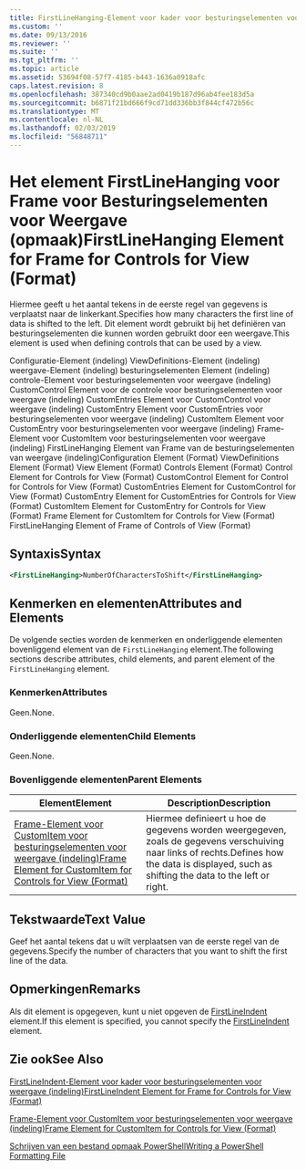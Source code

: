 ```yaml
---
title: FirstLineHanging-Element voor kader voor besturingselementen voor weergave (indeling) | Microsoft Docs
ms.custom: ''
ms.date: 09/13/2016
ms.reviewer: ''
ms.suite: ''
ms.tgt_pltfrm: ''
ms.topic: article
ms.assetid: 53694f08-57f7-4185-b443-1636a0918afc
caps.latest.revision: 8
ms.openlocfilehash: 387340cd9b0aae2ad0419b187d96ab4fee183d5a
ms.sourcegitcommit: b6871f21bd666f9cd71dd336bb3f844cf472b56c
ms.translationtype: MT
ms.contentlocale: nl-NL
ms.lasthandoff: 02/03/2019
ms.locfileid: "56848711"
---
```

# <a name="firstlinehanging-element-for-frame-for-controls-for-view-format"></a><span data-ttu-id="1d143-102">Het element FirstLineHanging voor Frame voor Besturingselementen voor Weergave (opmaak)</span><span class="sxs-lookup"><span data-stu-id="1d143-102">FirstLineHanging Element for Frame for Controls for View (Format)</span></span>

<span data-ttu-id="1d143-103">Hiermee geeft u het aantal tekens in de eerste regel van gegevens is verplaatst naar de linkerkant.</span><span class="sxs-lookup"><span data-stu-id="1d143-103">Specifies how many characters the first line of data is shifted to the left.</span></span> <span data-ttu-id="1d143-104">Dit element wordt gebruikt bij het definiëren van besturingselementen die kunnen worden gebruikt door een weergave.</span><span class="sxs-lookup"><span data-stu-id="1d143-104">This element is used when defining controls that can be used by a view.</span></span>

<span data-ttu-id="1d143-105">Configuratie-Element (indeling) ViewDefinitions-Element (indeling) weergave-Element (indeling) besturingselementen Element (indeling) controle-Element voor besturingselementen voor weergave (indeling) CustomControl Element voor de controle voor besturingselementen voor weergave (indeling) CustomEntries Element voor CustomControl voor weergave (indeling) CustomEntry Element voor CustomEntries voor besturingselementen voor weergave (indeling) CustomItem Element voor CustomEntry voor besturingselementen voor weergave (indeling) Frame-Element voor CustomItem voor besturingselementen voor weergave (indeling) FirstLineHanging Element van Frame van de besturingselementen van weergave (indeling)</span><span class="sxs-lookup"><span data-stu-id="1d143-105">Configuration Element (Format) ViewDefinitions Element (Format) View Element (Format) Controls Element (Format) Control Element for Controls for View (Format) CustomControl Element for Control for Controls for View (Format) CustomEntries Element for CustomControl for View (Format) CustomEntry Element for CustomEntries for Controls for View (Format) CustomItem Element for CustomEntry for Controls for View (Format) Frame Element for CustomItem for Controls for View (Format) FirstLineHanging Element of Frame of Controls of View (Format)</span></span>

## <a name="syntax"></a><span data-ttu-id="1d143-106">Syntaxis</span><span class="sxs-lookup"><span data-stu-id="1d143-106">Syntax</span></span>

```xml
<FirstLineHanging>NumberOfCharactersToShift</FirstLineHanging>
```

## <a name="attributes-and-elements"></a><span data-ttu-id="1d143-107">Kenmerken en elementen</span><span class="sxs-lookup"><span data-stu-id="1d143-107">Attributes and Elements</span></span>

<span data-ttu-id="1d143-108">De volgende secties worden de kenmerken en onderliggende elementen bovenliggend element van de `FirstLineHanging` element.</span><span class="sxs-lookup"><span data-stu-id="1d143-108">The following sections describe attributes, child elements, and parent element of the `FirstLineHanging` element.</span></span>

### <a name="attributes"></a><span data-ttu-id="1d143-109">Kenmerken</span><span class="sxs-lookup"><span data-stu-id="1d143-109">Attributes</span></span>

<span data-ttu-id="1d143-110">Geen.</span><span class="sxs-lookup"><span data-stu-id="1d143-110">None.</span></span>

### <a name="child-elements"></a><span data-ttu-id="1d143-111">Onderliggende elementen</span><span class="sxs-lookup"><span data-stu-id="1d143-111">Child Elements</span></span>

<span data-ttu-id="1d143-112">Geen.</span><span class="sxs-lookup"><span data-stu-id="1d143-112">None.</span></span>

### <a name="parent-elements"></a><span data-ttu-id="1d143-113">Bovenliggende elementen</span><span class="sxs-lookup"><span data-stu-id="1d143-113">Parent Elements</span></span>

|<span data-ttu-id="1d143-114">Element</span><span class="sxs-lookup"><span data-stu-id="1d143-114">Element</span></span>|<span data-ttu-id="1d143-115">Description</span><span class="sxs-lookup"><span data-stu-id="1d143-115">Description</span></span>|
|-------------|-----------------|
|[<span data-ttu-id="1d143-116">Frame-Element voor CustomItem voor besturingselementen voor weergave (indeling)</span><span class="sxs-lookup"><span data-stu-id="1d143-116">Frame Element for CustomItem for Controls for View (Format)</span></span>](./frame-element-for-customitem-for-controls-for-view-format.md)|<span data-ttu-id="1d143-117">Hiermee definieert u hoe de gegevens worden weergegeven, zoals de gegevens verschuiving naar links of rechts.</span><span class="sxs-lookup"><span data-stu-id="1d143-117">Defines how the data is displayed, such as shifting the data to the left or right.</span></span>|

## <a name="text-value"></a><span data-ttu-id="1d143-118">Tekstwaarde</span><span class="sxs-lookup"><span data-stu-id="1d143-118">Text Value</span></span>

<span data-ttu-id="1d143-119">Geef het aantal tekens dat u wilt verplaatsen van de eerste regel van de gegevens.</span><span class="sxs-lookup"><span data-stu-id="1d143-119">Specify the number of characters that you want to shift the first line of the data.</span></span>

## <a name="remarks"></a><span data-ttu-id="1d143-120">Opmerkingen</span><span class="sxs-lookup"><span data-stu-id="1d143-120">Remarks</span></span>

<span data-ttu-id="1d143-121">Als dit element is opgegeven, kunt u niet opgeven de [FirstLineIndent](./firstlineindent-element-for-frame-for-controls-for-view-format.md) element.</span><span class="sxs-lookup"><span data-stu-id="1d143-121">If this element is specified, you cannot specify the [FirstLineIndent](./firstlineindent-element-for-frame-for-controls-for-view-format.md) element.</span></span>

## <a name="see-also"></a><span data-ttu-id="1d143-122">Zie ook</span><span class="sxs-lookup"><span data-stu-id="1d143-122">See Also</span></span>

[<span data-ttu-id="1d143-123">FirstLineIndent-Element voor kader voor besturingselementen voor weergave (indeling)</span><span class="sxs-lookup"><span data-stu-id="1d143-123">FirstLineIndent Element for Frame for Controls for View (Format)</span></span>](./firstlineindent-element-for-frame-for-controls-for-view-format.md)

[<span data-ttu-id="1d143-124">Frame-Element voor CustomItem voor besturingselementen voor weergave (indeling)</span><span class="sxs-lookup"><span data-stu-id="1d143-124">Frame Element for CustomItem for Controls for View (Format)</span></span>](./frame-element-for-customitem-for-controls-for-view-format.md)

[<span data-ttu-id="1d143-125">Schrijven van een bestand opmaak PowerShell</span><span class="sxs-lookup"><span data-stu-id="1d143-125">Writing a PowerShell Formatting File</span></span>](./writing-a-powershell-formatting-file.md)
